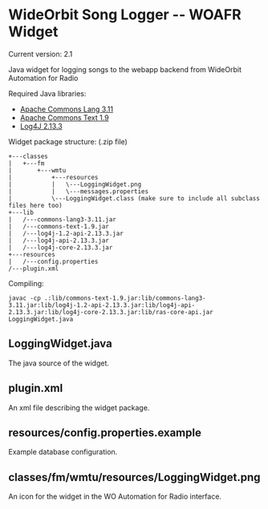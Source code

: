 # WideOrbit Song Logger -- WOAFR Widget

Current version: 2.1

Java widget for logging songs to the webapp backend from WideOrbit Automation for Radio

Required Java libraries:

- [Apache Commons Lang 3.11](https://commons.apache.org/proper/commons-lang/download_lang.cgi)
- [Apache Commons Text 1.9](https://commons.apache.org/proper/commons-text/download_text.cgi)
- [Log4J 2.13.3](https://www.apache.org/dyn/closer.lua/logging/log4j/2.13.3/apache-log4j-2.13.3-bin.zip)

Widget package structure: (.zip file)

```text
+---classes
|   +---fm
|       +---wmtu
|           +---resources
|           |   \---LoggingWidget.png
|           |   \---messages.properties
|           \---LoggingWidget.class (make sure to include all subclass files here too)
+---lib
|   /---commons-lang3-3.11.jar
|   /---commons-text-1.9.jar
|   /---log4j-1.2-api-2.13.3.jar
|   /---log4j-api-2.13.3.jar
|   /---log4j-core-2.13.3.jar
+---resources
|   /---config.properties
/---plugin.xml
```

Compiling:

```text
javac -cp .:lib/commons-text-1.9.jar:lib/commons-lang3-3.11.jar:lib/log4j-1.2-api-2.13.3.jar:lib/log4j-api-2.13.3.jar:lib/log4j-core-2.13.3.jar:lib/ras-core-api.jar LoggingWidget.java
```

## LoggingWidget.java

The java source of the widget.

## plugin.xml

An xml file describing the widget package.

## resources/config.properties.example

Example database configuration.

## classes/fm/wmtu/resources/LoggingWidget.png

An icon for the widget in the WO Automation for Radio interface.
